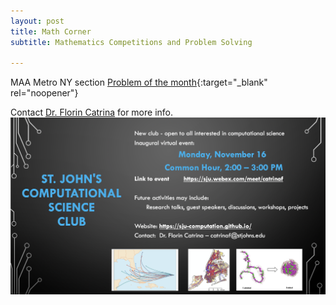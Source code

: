 ```yaml
---
layout: post
title: Math Corner
subtitle: Mathematics Competitions and Problem Solving

---
```

MAA Metro NY section  [Problem of the month](http://sections.maa.org/metrony/problemofthemonth.html?utm_source=newsletter&utm_medium=email&utm_content=View%20New%20Problem&utm_campaign=Sections){:target="_blank" rel="noopener"}



Contact [Dr. Florin Catrina](mailto:catrinaf@stjohns.edu) for more info.
![](/assets/img/flyer.png)
